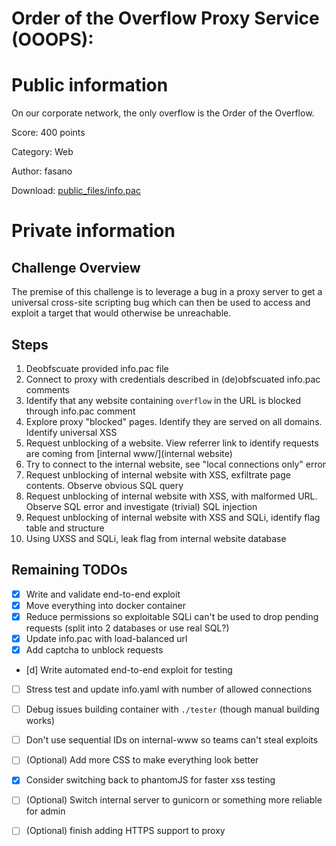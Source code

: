 Order of the Overflow Proxy Service (OOOPS):
===

# Public information
On our corporate network, the only overflow is the Order of the Overflow.

Score: 400 points

Category: Web

Author: fasano

Download: [public_files/info.pac](public_files/info.pac)


# Private information
## Challenge Overview
The premise of this challenge is to leverage a bug in a proxy server to get a universal cross-site scripting bug which can then be used to access and exploit a target that would otherwise be unreachable.

## Steps
1. Deobfscuate provided info.pac file
2. Connect to proxy with credentials described in (de)obfscuated info.pac comments
3. Identify that any website containing `overflow` in the URL is blocked through info.pac comment
4. Explore proxy "blocked" pages. Identify they are served on all domains. Identify universal XSS
5. Request unblocking of a website. View referrer link to identify requests are coming from [internal www/](internal website)
6. Try to connect to the internal website, see "local connections only" error
7. Request unblocking of internal website with XSS, exfiltrate page contents. Observe obvious SQL query
8. Request unblocking of internal website with XSS, with malformed URL. Observe SQL error and investigate (trivial) SQL injection
9. Request unblocking of internal website with XSS and SQLi, identify flag table and structure
10. Using UXSS and SQLi, leak flag from internal website database


## Remaining TODOs
- [x] Write and validate end-to-end exploit
- [x] Move everything into docker container
- [x] Reduce permissions so exploitable SQLi can't be used to drop pending requests (split into 2 databases or use real SQL?)
- [x] Update info.pac with load-balanced url 
- [x] Add captcha to unblock requests
- [d] Write automated end-to-end exploit for testing
- [ ] Stress test and update info.yaml with number of allowed connections
- [ ] Debug issues building container with `./tester` (though manual building works)
- [ ] Don't use sequential IDs on internal-www so teams can't steal exploits
- [ ]  (Optional) Add more CSS to make everything look better
- [x] Consider switching back to phantomJS for faster xss testing
- [ ]  (Optional) Switch internal server to gunicorn or something more reliable for admin
- [ ]  (Optional) finish adding HTTPS support to proxy

